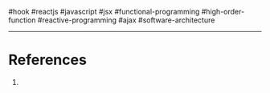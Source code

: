 #hook #reactjs  #javascript  #jsx #functional-programming  #high-order-function  #reactive-programming  #ajax #software-architecture


---
# References
1. 